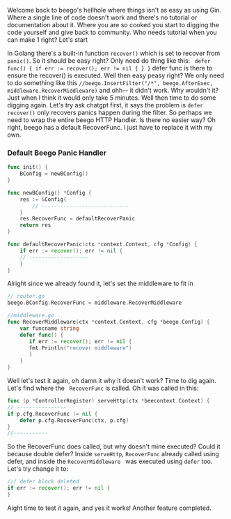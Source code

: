 Welcome back to beego's hellhole where things isn't as easy as using Gin. Where a single line of code doesn't work and there's no tutorial or documentation about it. Where you are so cooked you start to digging the code yourself and give back to community. Who needs tutorial when you can make 1 right? Let's start

In Golang there's a built-in function ``` recover() ``` which is set to recover from ```panic()```.
So it should be easy right? Only need do thing like this: ``` defer func() { if err := recover(); err != nil { } }```
defer func is there to ensure the recover() is executed. Well then easy peasy right? We only need to do something like this ``` //beego.InsertFilter("/*", beego.AfterExec, middleware.RecoverMiddleware) ``` and ohh-- it didn't work. 
Why wouldn't it? Just when I think it would only take 5 minutes. Well then time to do some digging again. 
Let's try ask chatgpt first, it says the problem is ```defer recover()``` only recovers panics happen during the filter. So perhaps we need to wrap the entire beego HTTP Handler. Is there no easier way? 
Oh right, beego has a default RecoverFunc. I just have to replace it with my own. 
### Default Beego Panic Handler
```go
func init() {
    BConfig = newBConfig()
}

func newBConfig() *Config {
    res := &Config{
        // ----------------------------
    }
    res.RecoverFunc = defaultRecoverPanic
    return res
}

func defaultRecoverPanic(ctx *context.Context, cfg *Config) {
    if err := recover(); err != nil {
    // -------------------
    }
}
```
Alright since we already found it, let's set the middleware to fit in

```go
// router.go
beego.BConfig.RecoverFunc = middleware.RecoverMiddleware

//middleware.go
func RecoverMiddleware(ctx *context.Context, cfg *beego.Config) {  
    var funcname string  
    defer func() {  
       if err := recover(); err != nil {
       fmt.Println("recover middleware")
       }
    }
}
```
Well let's test it again, oh damn it why it doesn't work? Time to dig again. Let's find where the ```
RecoverFunc``` is called. Oh it was called in this:

```go
func (p *ControllerRegister) serveHttp(ctx *beecontext.Context) {
// ----------------
if p.cfg.RecoverFunc != nil {  
    defer p.cfg.RecoverFunc(ctx, p.cfg)  
}
//-----------
```
So the RecoverFunc does called, but why doesn't mine executed? Could it because double defer? Inside ```serveHttp```, ```RecoverFunc``` already called using defer, and inside the ```RecoverMiddleware
``` was executed using ```defer``` too. Let's try change it to:

```go
/// defer block deleted
if err := recover(); err != nil {
}
```
Aight time to test it again, and yes it works! Another feature completed.